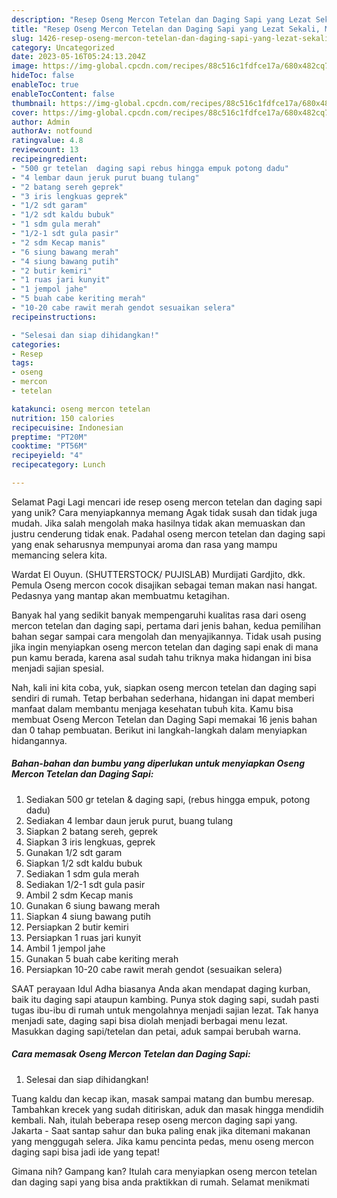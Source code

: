 ```yaml
---
description: "Resep Oseng Mercon Tetelan dan Daging Sapi yang Lezat Sekali, Mantap"
title: "Resep Oseng Mercon Tetelan dan Daging Sapi yang Lezat Sekali, Mantap"
slug: 1426-resep-oseng-mercon-tetelan-dan-daging-sapi-yang-lezat-sekali-mantap
category: Uncategorized
date: 2023-05-16T05:24:13.204Z
image: https://img-global.cpcdn.com/recipes/88c516c1fdfce17a/680x482cq70/oseng-mercon-tetelan-dan-daging-sapi-foto-resep-utama.jpg
hideToc: false
enableToc: true
enableTocContent: false
thumbnail: https://img-global.cpcdn.com/recipes/88c516c1fdfce17a/680x482cq70/oseng-mercon-tetelan-dan-daging-sapi-foto-resep-utama.jpg
cover: https://img-global.cpcdn.com/recipes/88c516c1fdfce17a/680x482cq70/oseng-mercon-tetelan-dan-daging-sapi-foto-resep-utama.jpg
author: Admin
authorAv: notfound
ratingvalue: 4.8
reviewcount: 13
recipeingredient:
- "500 gr tetelan  daging sapi rebus hingga empuk potong dadu"
- "4 lembar daun jeruk purut buang tulang"
- "2 batang sereh geprek"
- "3 iris lengkuas geprek"
- "1/2 sdt garam"
- "1/2 sdt kaldu bubuk"
- "1 sdm gula merah"
- "1/2-1 sdt gula pasir"
- "2 sdm Kecap manis"
- "6 siung bawang merah"
- "4 siung bawang putih"
- "2 butir kemiri"
- "1 ruas jari kunyit"
- "1 jempol jahe"
- "5 buah cabe keriting merah"
- "10-20 cabe rawit merah gendot sesuaikan selera"
recipeinstructions:

- "Selesai dan siap dihidangkan!"
categories:
- Resep
tags:
- oseng
- mercon
- tetelan

katakunci: oseng mercon tetelan 
nutrition: 150 calories
recipecuisine: Indonesian
preptime: "PT20M"
cooktime: "PT56M"
recipeyield: "4"
recipecategory: Lunch

---
```



Selamat Pagi Lagi mencari ide resep oseng mercon tetelan dan daging sapi yang unik? Cara menyiapkannya memang Agak tidak susah dan tidak juga mudah. Jika salah mengolah maka hasilnya tidak akan memuaskan dan justru cenderung tidak enak. Padahal oseng mercon tetelan dan daging sapi yang enak seharusnya mempunyai aroma dan rasa yang mampu memancing selera kita.


Wardat El Ouyun. (SHUTTERSTOCK/ PUJISLAB) Murdijati Gardjito, dkk. Pemula Oseng mercon cocok disajikan sebagai teman makan nasi hangat. Pedasnya yang mantap akan membuatmu ketagihan.

Banyak hal yang sedikit banyak mempengaruhi kualitas rasa dari oseng mercon tetelan dan daging sapi, pertama dari jenis bahan, kedua pemilihan bahan segar sampai cara mengolah dan menyajikannya. Tidak usah pusing jika ingin menyiapkan oseng mercon tetelan dan daging sapi enak di mana pun kamu berada, karena asal sudah tahu triknya maka hidangan ini bisa menjadi sajian spesial.


Nah, kali ini kita coba, yuk, siapkan oseng mercon tetelan dan daging sapi sendiri di rumah. Tetap berbahan sederhana, hidangan ini dapat memberi manfaat dalam membantu menjaga kesehatan tubuh kita. Kamu bisa membuat Oseng Mercon Tetelan dan Daging Sapi memakai 16 jenis bahan dan 0 tahap pembuatan. Berikut ini langkah-langkah dalam menyiapkan hidangannya.

<!--inarticleads1-->

##### Bahan-bahan dan bumbu yang diperlukan untuk menyiapkan Oseng Mercon Tetelan dan Daging Sapi:

1. Sediakan 500 gr tetelan &amp; daging sapi, (rebus hingga empuk, potong dadu)
1. Sediakan 4 lembar daun jeruk purut, buang tulang
1. Siapkan 2 batang sereh, geprek
1. Siapkan 3 iris lengkuas, geprek
1. Gunakan 1/2 sdt garam
1. Siapkan 1/2 sdt kaldu bubuk
1. Sediakan 1 sdm gula merah
1. Sediakan 1/2-1 sdt gula pasir
1. Ambil 2 sdm Kecap manis
1. Gunakan 6 siung bawang merah
1. Siapkan 4 siung bawang putih
1. Persiapkan 2 butir kemiri
1. Persiapkan 1 ruas jari kunyit
1. Ambil 1 jempol jahe
1. Gunakan 5 buah cabe keriting merah
1. Persiapkan 10-20 cabe rawit merah gendot (sesuaikan selera)


SAAT perayaan Idul Adha biasanya Anda akan mendapat daging kurban, baik itu daging sapi ataupun kambing. Punya stok daging sapi, sudah pasti tugas ibu-ibu di rumah untuk mengolahnya menjadi sajian lezat. Tak hanya menjadi sate, daging sapi bisa diolah menjadi berbagai menu lezat. Masukkan daging sapi/tetelan dan petai, aduk sampai berubah warna. 

<!--inarticleads2-->

##### Cara memasak Oseng Mercon Tetelan dan Daging Sapi:


1. Selesai dan siap dihidangkan!

Tuang kaldu dan kecap ikan, masak sampai matang dan bumbu meresap. Tambahkan krecek yang sudah ditiriskan, aduk dan masak hingga mendidih kembali. Nah, itulah beberapa resep oseng mercon daging sapi yang. Jakarta - Saat santap sahur dan buka paling enak jika ditemani makanan yang menggugah selera. Jika kamu pencinta pedas, menu oseng mercon daging sapi bisa jadi ide yang tepat! 

Gimana nih? Gampang kan? Itulah cara menyiapkan oseng mercon tetelan dan daging sapi yang bisa anda praktikkan di rumah. Selamat menikmati
